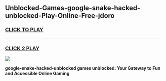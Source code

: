 
## Unblocked-Games-google-snake-hacked-unblocked-Play-Online-Free-jdoro
<h3>
<a href="https://premium76.site?title=google-snake-hacked-unblocked&ref=26A">CLICK TO PLAY</a></h3>
<hr>

<h3>
<a href="https://premium76.site?title=google-snake-hacked-unblocked&ref=26A">CLICK 2 PLAY</a>
  
</h3>

<a href="https://premium76.site?title=google-snake-hacked-unblocked&ref=26A"><img src="https://clearcache.store/games.png"></a>


**google-snake-hacked-unblocked games unblocked: Your Gateway to Fun and Accessible Online Gaming**

